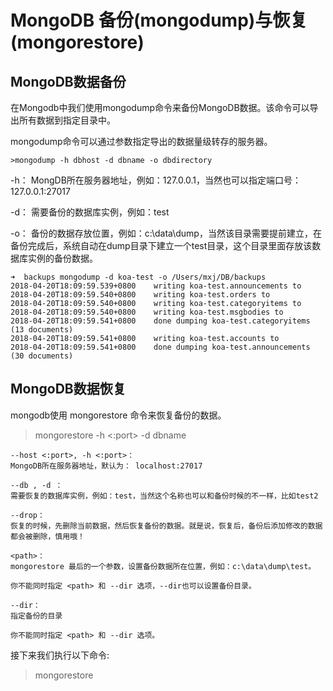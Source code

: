 # MongoDB 备份\(mongodump\)与恢复\(mongorestore\)

## MongoDB数据备份

在Mongodb中我们使用mongodump命令来备份MongoDB数据。该命令可以导出所有数据到指定目录中。

mongodump命令可以通过参数指定导出的数据量级转存的服务器。

```text
>mongodump -h dbhost -d dbname -o dbdirectory
```

-h： MongDB所在服务器地址，例如：127.0.0.1，当然也可以指定端口号：127.0.0.1:27017

-d： 需要备份的数据库实例，例如：test

-o： 备份的数据存放位置，例如：c:\data\dump，当然该目录需要提前建立，在备份完成后，系统自动在dump目录下建立一个test目录，这个目录里面存放该数据库实例的备份数据。

```text
➜  backups mongodump -d koa-test -o /Users/mxj/DB/backups
2018-04-20T18:09:59.539+0800    writing koa-test.announcements to
2018-04-20T18:09:59.540+0800    writing koa-test.orders to
2018-04-20T18:09:59.540+0800    writing koa-test.categoryitems to
2018-04-20T18:09:59.540+0800    writing koa-test.msgbodies to
2018-04-20T18:09:59.541+0800    done dumping koa-test.categoryitems (13 documents)
2018-04-20T18:09:59.541+0800    writing koa-test.accounts to
2018-04-20T18:09:59.541+0800    done dumping koa-test.announcements (30 documents)
```

## MongoDB数据恢复

mongodb使用 mongorestore 命令来恢复备份的数据。

> mongorestore -h &lt;:port&gt; -d dbname

```text
--host <:port>, -h <:port>：
MongoDB所在服务器地址，默认为： localhost:27017

--db , -d ：
需要恢复的数据库实例，例如：test，当然这个名称也可以和备份时候的不一样，比如test2

--drop：
恢复的时候，先删除当前数据，然后恢复备份的数据。就是说，恢复后，备份后添加修改的数据都会被删除，慎用哦！

<path>：
mongorestore 最后的一个参数，设置备份数据所在位置，例如：c:\data\dump\test。

你不能同时指定 <path> 和 --dir 选项，--dir也可以设置备份目录。

--dir：
指定备份的目录

你不能同时指定 <path> 和 --dir 选项。
```

接下来我们执行以下命令:

> mongorestore


